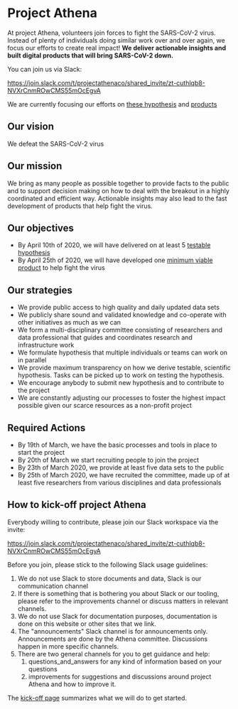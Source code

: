 # Project Athena

At project Athena, volunteers join forces to fight the SARS-CoV-2 virus. Instead of plenty of individuals doing similar work over and over again, we focus our efforts to create real impact! **We deliver actionable insights and built digital products that will bring SARS-CoV-2 down.**

You can join us via Slack: 

https://join.slack.com/t/projectathenaco/shared_invite/zt-cuthlqb8-NVXrCnmROwCMS55mOcEgvA

We are currently focusing our efforts on [these hypothesis](working-hypothesis.md) and [products](products.md)


## Our vision

We defeat the SARS-CoV-2 virus

## Our mission

We bring as many people as possible together to provide facts to the public and to support decision making on how to deal with the breakout in a highly coordinated and efficient way. Actionable insights may also lead to the fast development of products that help fight the virus.

## Our objectives

- By April 10th of 2020, we will have delivered on at least 5 [testable hypothesis](kick-off.md)
- By April 25th of 2020, we will have developed one [minimum viable product](kick-off.md) to help fight the virus

## Our strategies

- We provide public access to high quality and daily updated data sets
- We publicly share sound and validated knowledge and co-operate with other initiatives as much as we can 
- We form a multi-disciplinary committee consisting of researchers and data professional that guides and coordinates research and infrastructure work
- We formulate hypothesis that multiple individuals or teams can work on in parallel
- We provide maximum transparency on how we derive testable, scientific hypothesis. Tasks can be picked up to work on testing the hypothesis.
- We encourage anybody to submit new hypothesis and to contribute to the project
- We are constantly adjusting our processes to foster the highest impact possible given our scarce resources as a non-profit project

## Required Actions

- By 19th of March, we have the basic processes and tools in place to start the project
- By 20th of March we start recruiting people to join the project
- By 23th of March 2020, we provide at least five data sets to the public
- By 25th of March 2020, we have recruited the committee, made up of at least five researchers from various disciplines and data professionals

## How to kick-off project Athena

Everybody willing to contribute, please join our Slack workspace via the invite:

https://join.slack.com/t/projectathenaco/shared_invite/zt-cuthlqb8-NVXrCnmROwCMS55mOcEgvA

Before you join, please stick to the following Slack usage guidelines:

1. We do not use Slack to store documents and data, Slack is our communication channel
2. If there is something that is bothering you about Slack or our tooling, please refer to the improvements channel or discuss matters in relevant channels.
3. We do not use Slack for documentation purposes, documentation is done on this website or other sites that we link.
4. The "announcements" Slack channel is for announcements only. Announcements are done by the Athena committee. Discussions happen in more specific channels. 
5. There are two general channels for you to get guidance and help:
    1. questions_and_answers for any kind of information based on your questions 
    2. improvements for suggestions and discussions around project Athena and how to improve it.
 

The [kick-off page](kick-off.md) summarizes what we will do to get started.
